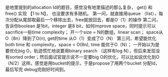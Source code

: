 是地里提到的allocation Id的题目，感觉没有地里描述的那么复杂， get() 和 free() 实现 【1 to N】， 也没要求有多随机。
第一问，就直接用queue （list），每次分配从尾部取最后一个移除出去，free就放回去，都是O（1）的操作
第二问，告诉你boolean 是1bit，integer 是8 bit，如何improve space，同时提示可以sacrifice一些time complexity； 开一个size = N的数组，linear scan； space从O（8n）降到了O(n), get的time 从O（1）变成了O（N）
第三问，希望能优化both time 和 complexity，space < O(8n), time 能优于O（N）； 一开始以为是要优化big O，轨迹慌忙地说要用binary search （这样有log N），但后来发现没有sorted order；然后面试官提示说不一定要big O的优化，可以比如说优化到O（N/2）这样。感觉是用bucket的提示，于‍‍‌‌‌‍‌‍‍‍‍‌‌‍‍‍‌是propose了用两个bucket 分配Id， 最后写完 debug完刚好时间到。
